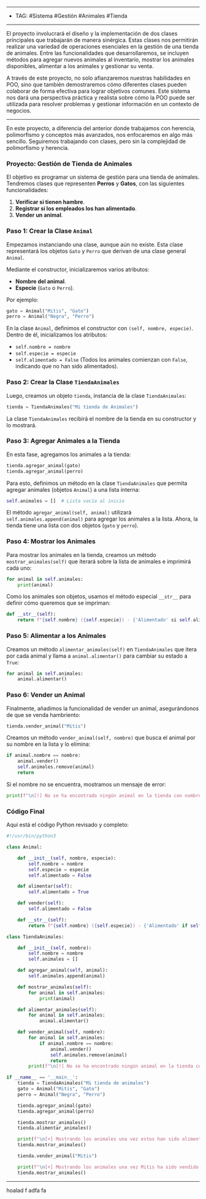 
-----
- TAG: #Sistema #Gestión #Animales #Tienda
----
El proyecto involucrará el diseño y la implementación de dos clases principales que trabajarán de manera sinérgica. Estas clases nos permitirán realizar una variedad de operaciones esenciales en la gestión de una tienda de animales. Entre las funcionalidades que desarrollaremos, se incluyen métodos para agregar nuevos animales al inventario, mostrar los animales disponibles, alimentar a los animales y gestionar su venta.

A través de este proyecto, no solo afianzaremos nuestras habilidades en POO, sino que también demostraremos cómo diferentes clases pueden colaborar de forma efectiva para lograr objetivos comunes. Este sistema nos dará una perspectiva práctica y realista sobre cómo la POO puede ser utilizada para resolver problemas y gestionar información en un contexto de negocios.

---

En este proyecto, a diferencia del anterior donde trabajamos con herencia, polimorfismo y conceptos más avanzados, nos enfocaremos en algo más sencillo. Seguiremos trabajando con clases, pero sin la complejidad de polimorfismo y herencia.

### Proyecto: Gestión de Tienda de Animales

El objetivo es programar un sistema de gestión para una tienda de animales. Tendremos clases que representen **Perros** y **Gatos**, con las siguientes funcionalidades:

1. **Verificar si tienen hambre**.
2. **Registrar si los empleados los han alimentado**.
3. **Vender un animal**.

### Paso 1: Crear la Clase `Animal`

Empezamos instanciando una clase, aunque aún no existe. Esta clase representará los objetos `Gato` y `Perro` que derivan de una clase general `Animal`.

Mediante el constructor, inicializaremos varios atributos:

- **Nombre del animal**.
- **Especie** (`Gato` o `Perro`).

Por ejemplo:

```python
gato = Animal("Mitis", "Gato")
perro = Animal("Negra", "Perro")
```

En la clase `Animal`, definimos el constructor con `(self, nombre, especie)`. Dentro de él, inicializamos los atributos:

- `self.nombre = nombre`
- `self.especie = especie`
- `self.alimentado = False` (Todos los animales comienzan con `False`, indicando que no han sido alimentados).

### Paso 2: Crear la Clase `TiendaAnimales`

Luego, creamos un objeto `tienda`, instancia de la clase `TiendaAnimales`:

```python
tienda = TiendaAnimales("Mi tienda de Animales")
```

La clase `TiendaAnimales` recibirá el nombre de la tienda en su constructor y lo mostrará.

### Paso 3: Agregar Animales a la Tienda

En esta fase, agregamos los animales a la tienda:

```python
tienda.agregar_animal(gato)
tienda.agregar_animal(perro)
```

Para esto, definimos un método en la clase `TiendaAnimales` que permita agregar animales (objetos `Animal`) a una lista interna:

```python
self.animales = []  # Lista vacía al inicio
```

El método `agregar_animal(self, animal)` utilizará `self.animales.append(animal)` para agregar los animales a la lista. Ahora, la tienda tiene una lista con dos objetos (`gato` y `perro`).

### Paso 4: Mostrar los Animales

Para mostrar los animales en la tienda, creamos un método `mostrar_animales(self)` que iterará sobre la lista de animales e imprimirá cada uno:

```python
for animal in self.animales:
    print(animal)
```

Como los animales son objetos, usamos el método especial `__str__` para definir cómo queremos que se impriman:

```python
def __str__(self):
    return f"{self.nombre} ({self.especie}) - {'Alimentado' si self.alimentado else 'Hambriento'}"
```

### Paso 5: Alimentar a los Animales

Creamos un método `alimentar_animales(self)` en `TiendaAnimales` que itera por cada animal y llama a `animal.alimentar()` para cambiar su estado a `True`:

```python
for animal in self.animales:
    animal.alimentar()
```

### Paso 6: Vender un Animal

Finalmente, añadimos la funcionalidad de vender un animal, asegurándonos de que se venda hambriento:

```python
tienda.vender_animal("Mitis")
```

Creamos un método `vender_animal(self, nombre)` que busca el animal por su nombre en la lista y lo elimina:

```python
if animal.nombre == nombre:
    animal.vender()
    self.animales.remove(animal)
    return
```

Si el nombre no se encuentra, mostramos un mensaje de error:

```python
print(f"\n[!] No se ha encontrado ningún animal en la tienda con nombre {nombre}")
```

### Código Final

Aquí está el código Python revisado y completo:

```python
#!/usr/bin/python3

class Animal: 

    def __init__(self, nombre, especie):
        self.nombre = nombre
        self.especie = especie
        self.alimentado = False

    def alimentar(self):
        self.alimentado = True

    def vender(self):
        self.alimentado = False

    def __str__(self):
        return f"{self.nombre} ({self.especie}) - {'Alimentado' if self.alimentado else 'Hambriento'}"

class TiendaAnimales:

    def __init__(self, nombre):
        self.nombre = nombre
        self.animales = []

    def agregar_animal(self, animal):
        self.animales.append(animal)

    def mostrar_animales(self):
        for animal in self.animales:
            print(animal)

    def alimentar_animales(self):
        for animal in self.animales:
            animal.alimentar()

    def vender_animal(self, nombre):
        for animal in self.animales:
            if animal.nombre == nombre:
                animal.vender()
                self.animales.remove(animal)
                return
        print(f"\n[!] No se ha encontrado ningún animal en la tienda con nombre {nombre}")

if __name__ == '__main__':
    tienda = TiendaAnimales("Mi tienda de animales")
    gato = Animal("Mitis", "Gato")
    perro = Animal("Negra", "Perro")

    tienda.agregar_animal(gato)
    tienda.agregar_animal(perro)

    tienda.mostrar_animales()
    tienda.alimentar_animales()

    print(f"\n[+] Mostrando los animales una vez estos han sido alimentados:\n")
    tienda.mostrar_animales()

    tienda.vender_animal("Mitis")

    print(f"\n[+] Mostrando los animales una vez Mitis ha sido vendido:\n")
    tienda.mostrar_animales()
```

---
hoalad
f
adfa
fa
